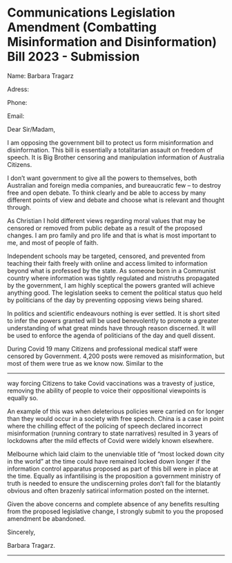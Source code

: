# Communications Legislation Amendment (Combatting Misinformation and Disinformation) Bill 2023 - Submission

Name: Barbara Tragarz

Adress:

Phone:

Email:

Dear Sir/Madam,

I am opposing the government bill to protect us form misinformation and disinformation. This bill is
essentially a totalitarian assault on freedom of speech. It is Big Brother censoring and manipulation
information of Australia Citizens.

I don’t want government to give all the powers to themselves, both Australian and foreign media
companies, and bureaucratic few – to destroy free and open debate. To think clearly and be able to
access by many different points of view and debate and choose what is relevant and thought through.

As Christian I hold different views regarding moral values that may be censored or removed from
public debate as a result of the proposed changes. I am pro family and pro life and that is what is most
important to me, and most of people of faith.

Independent schools may be targeted, censored, and prevented from teaching their faith freely with
online and access limited to information beyond what is professed by the state. As someone born in a
Communist country where information was tightly regulated and mistruths propagated by the
government, I am highly sceptical the powers granted will achieve anything good. The legislation
seeks to cement the political status quo held by politicians of the day by preventing opposing views
being shared.

In politics and scientific endeavours nothing is ever settled. It is short sited to infer the powers granted
will be used benevolently to promote a greater understanding of what great minds have through
reason discerned. It will be used to enforce the agenda of politicians of the day and quell dissent.

During Covid 19 many Citizens and professional medical staff were censored by Government. 4,200
posts were removed as misinformation, but most of them were true as we know now. Similar to the


-----

way forcing Citizens to take Covid vaccinations was a travesty of justice, removing the ability of
people to voice their oppositional viewpoints is equally so.

An example of this was when deleterious policies were carried on for longer than they would occur in
a society with free speech. China is a case in point where the chilling effect of the policing of speech
declared incorrect misinformation (running contrary to state narratives) resulted in 3 years of
lockdowns after the mild effects of Covid were widely known elsewhere.

Melbourne which laid claim to the unenviable title of “most locked down city in the world” at the
time could have remained locked down longer if the information control apparatus proposed as part of
this bill were in place at the time. Equally as infantilising is the proposition a government ministry of
truth is needed to ensure the undiscerning proles don’t fall for the blatantly obvious and often
brazenly satirical information posted on the internet.

Given the above concerns and complete absence of any benefits resulting from the proposed
legislative change, I strongly submit to you the proposed amendment be abandoned.

Sincerely,

Barbara Tragarz.


-----


